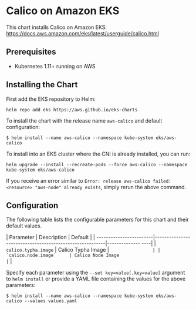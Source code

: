 # Calico on Amazon EKS

This chart installs Calico on Amazon EKS: https://docs.aws.amazon.com/eks/latest/userguide/calico.html

## Prerequisites

- Kubernetes 1.11+ running on AWS

## Installing the Chart

First add the EKS repository to Helm:

```shell
helm repo add eks https://aws.github.io/eks-charts
```

To install the chart with the release name `aws-calico` and default configuration:

```shell
$ helm install --name aws-calico --namespace kube-system eks/aws-calico
```

To install into an EKS cluster where the CNI is already installed, you can run:

```shell
helm upgrade --install --recreate-pods --force aws-calico --namespace kube-system eks/aws-calico
```

If you receive an error similar to `Error: release aws-calico failed: <resource> "aws-node" already exists`, simply rerun the above command.

## Configuration

The following table lists the configurable parameters for this chart and their default values.

| Parameter               | Description                                             | Default            |
| ------------------------|---------------------------------------------------------|--------------  ----|
| `calico.typha.image`    | Calico Typha Image                                      | ``                 |
| `calico.node.image`     | Calico Node Image                                       | ``                 |

Specify each parameter using the `--set key=value[,key=value]` argument to `helm install` or provide a YAML file containing the values for the above parameters:

```shell
$ helm install --name aws-calico --namespace kube-system eks/aws-calico --values values.yaml
```